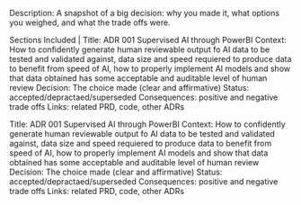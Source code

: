 Description: A snapshot of a big decision: why you made it, what options you weighed, and what the trade offs were.

Sections Included | 
  Title: ADR 001 Supervised AI through PowerBI
Context: How to confidently generate human reviewable output fo AI data to be tested and validated against, data size and speed requiered to produce data to benefit from speed of AI, how to properly implement AI models and show that data obtained has some acceptable and auditable level of human review
Decision: The choice made (clear and affirmative)
Status: accepted/depractaed/superseded
Consequences: positive and negative trade offs
Links: related PRD, code, other ADRs 





  Title: ADR 001 Supervised AI through PowerBI
Context: How to confidently generate human reviewable output fo AI data to be tested and validated against, data size and speed requiered to produce data to benefit from speed of AI, how to properly implement AI models and show that data obtained has some acceptable and auditable level of human review
Decision: The choice made (clear and affirmative)
Status: accepted/depractaed/superseded
Consequences: positive and negative trade offs
Links: related PRD, code, other ADRs 
